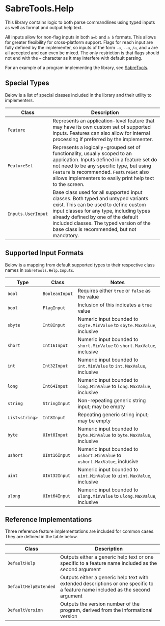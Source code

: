 # SabreTools.Help

This library contains logic to both parse commandlines using typed inputs as well as format and output help text.

All inputs allow for non-flag inputs in both `a=b` and `a b` formats. This allows for greater flexibility for cross-platform support. Flags for reach input are fully defined by the implementer, so inputs of the form `-a`, `--a`, `/a`, and `a` are all accepted and can even be mixed. The only restriction is that flags should not end with the `=` character as it may interfere with default parsing.

For an example of a program implementing the library, see [SabreTools](https://github.com/SabreTools/SabreTools).

## Special Types

Below is a list of special classes included in the library and their utility to implementers.

| Class | Description |
| --- | --- |
| `Feature` | Represents an application-level feature that may have its own custom set of supported inputs. Features can also allow for internal processing if preferred by the implementer. |
| `FeatureSet` | Represents a logically-grouped set of functionality, usually scoped to an application. Inputs defined in a feature set do not need to be any specific type, but using `Feature` is recommended. `FeatureSet` also allows implementers to easily print help text to the screen. |
| `Inputs.UserInput` | Base class used for all supported input classes. Both typed and untyped variants exist. This can be used to define custom input classes for any type, including types already defined by one of the default included classes. The typed version of the base class is recommended, but not mandatory. |

## Supported Input Formats

Below is a mapping from default supported types to their respective class names in `SabreTools.Help.Inputs`.

| Type | Class | Notes |
| --- | --- | --- |
| `bool` | `BooleanInput` | Requires either `true` or `false` as the value |
| `bool` | `FlagInput` | Inclusion of this indicates a `true` value |
| `sbyte` | `Int8Input` | Numeric input bounded to `sbyte.MinValue` to `sbyte.MaxValue`, inclusive |
| `short` | `Int16Input` | Numeric input bounded to `short.MinValue` to `short.MaxValue`, inclusive |
| `int` | `Int32Input` | Numeric input bounded to `int.MinValue` to `int.MaxValue`, inclusive |
| `long` | `Int64Input` | Numeric input bounded to `long.MinValue` to `long.MaxValue`, inclusive |
| `string` | `StringInput` | Non-repeating generic string input; may be empty |
| `List<string>` | `Int8Input` | Repeating generic string input; may be empty |
| `byte` | `UInt8Input` | Numeric input bounded to `byte.MinValue` to `byte.MaxValue`, inclusive |
| `ushort` | `UInt16Input` | Numeric input bounded to `ushort.MinValue` to `ushort.MaxValue`, inclusive |
| `uint` | `UInt32Input` | Numeric input bounded to `uint.MinValue` to `uint.MaxValue`, inclusive |
| `ulong` | `UInt64Input` | Numeric input bounded to `ulong.MinValue` to `ulong.MaxValue`, inclusive |

## Reference Implementations

Three reference feature implementations are included for common cases. They are defined in the table below.

| Class | Description |
| --- | --- |
| `DefaultHelp` | Outputs either a generic help text or one specific to a feature name included as the second argument |
| `DefaultHelpExtended` | Outputs either a generic help text with extended descriptions or one specific to a feature name included as the second argument |
| `DefaultVersion` | Outputs the version number of the program, derived from the informational version |
